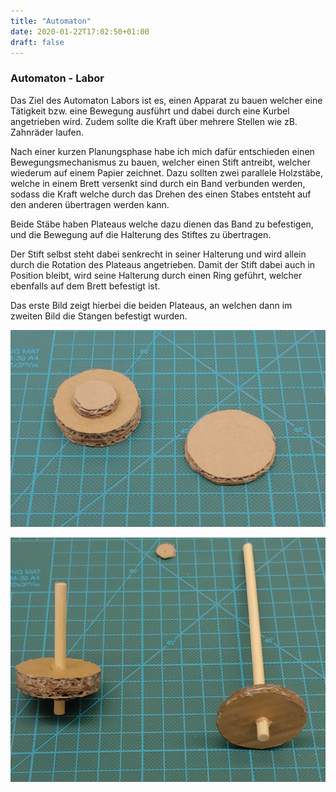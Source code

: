 ```yaml
---
title: "Automaton"
date: 2020-01-22T17:02:50+01:00
draft: false
---
```


### Automaton - Labor

Das Ziel des Automaton Labors ist es, einen Apparat zu bauen welcher eine Tätigkeit bzw. eine Bewegung ausführt und dabei durch eine Kurbel angetrieben wird. Zudem sollte die Kraft über mehrere Stellen wie zB. Zahnräder laufen.

Nach einer kurzen Planungsphase habe ich mich dafür entschieden einen Bewegungsmechanismus zu bauen, welcher einen Stift antreibt, welcher wiederum auf einem Papier zeichnet. Dazu sollten zwei parallele Holzstäbe, welche in einem Brett versenkt sind durch ein Band verbunden werden, sodass die Kraft welche durch das Drehen des einen Stabes entsteht auf den anderen übertragen werden kann.

Beide Stäbe haben Plateaus welche dazu dienen das Band zu befestigen, und die Bewegung auf die Halterung des Stiftes zu übertragen.

Der Stift selbst steht dabei senkrecht in seiner Halterung und wird allein durch die Rotation des Plateaus angetrieben.
Damit der Stift dabei auch in Position bleibt, wird seine Halterung durch einen Ring geführt, welcher ebenfalls auf dem Brett befestigt ist.

Das erste Bild zeigt hierbei die beiden Plateaus, an welchen dann im zweiten Bild die Stangen befestigt wurden.

![Plateaus](https://raw.githubusercontent.com/Snoup97/swh-pkohler/master/static/img/automatonlabor/1.jpg "Plateaus")

![fertige Komponente](https://raw.githubusercontent.com/Snoup97/swh-pkohler/master/static/img/automatonlabor/2.jpg "Plateaus")
